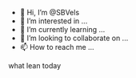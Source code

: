 - 👋 Hi, I’m @SBVels
- 👀 I’m interested in ...
- 🌱 I’m currently learning ...
- 💞️ I’m looking to collaborate on ...
- 📫 How to reach me ...

<!---
SBVels/SBVels is a ✨ special ✨ repository because its `README.md` (this file) appears on your GitHub profile.
You can click the Preview link to take a look at your changes.
--->what lean today 

